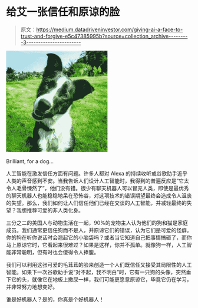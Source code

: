 # 给艾一张信任和原谅的脸

> 原文：<https://medium.datadriveninvestor.com/giving-ai-a-face-to-trust-and-forgive-e5c47385995b?source=collection_archive---------3----------------------->

![](img/8f28e0782973e4b69c0aa8dd46ca29a5.png)

Brilliant, for a dog…

人工智能在激发信任方面有问题。许多人都对 Alexa 的持续收听或谷歌助手近乎人类的声音感到不安。当我告诉人们设计人工智能时，我得到的普遍反应是“它太令人毛骨悚然了”，他们没有错。很少有聊天机器人可以冒充人类，即使是最优秀的聊天机器人也能稳稳地呆在恐怖谷，对这项技术的错误期望最终会造成令人沮丧的失望。那么，我们如何让人们信任他们已经在交谈的人工智能，并减轻最终的失望？我想推荐可爱的非人类化身。

三分之二的美国人与动物生活在一起，90%的宠物主人认为他们的狗和猫是家庭成员。我们通常更信任狗而不是人，并原谅它们的错误，认为它们是可爱的怪癖。你的狗在听你说话时会翘起它的小脑袋吗？或者当它知道自己把事情搞砸了，而你马上原谅它时，它看起来很难过？如果是这样，你并不孤单。就像狗一样，人工智能非常聪明，但有时也会傻得令人捧腹。

我们可以利用这张可爱的毛茸茸的脸来创造一个人们既信任又接受其局限性的人工智能。如果下一次谷歌助手说“对不起，我不明白”时，它有一只狗的头像，突然垂下它的头，就像它在地板上撒尿一样，我们可能更愿意原谅它，毕竟它仍在学习，并非常努力地想变好。

谁是好机器人？是的，你真是个好机器人！